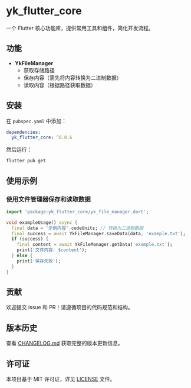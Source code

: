 

# yk_flutter_core

一个 Flutter 核心功能库，提供常用工具和组件，简化开发流程。

## 功能

- **YkFileManager**
  - 获取存储路径
  - 保存内容（需先将内容转换为二进制数据）
  - 读取内容（根据路径获取数据）

## 安装

在 `pubspec.yaml` 中添加：

```yaml
dependencies:
  yk_flutter_core: ^0.0.6
```

然后运行：

```bash
flutter pub get
```

## 使用示例

### 使用文件管理器保存和读取数据

```dart
import 'package:yk_flutter_core/yk_file_manager.dart';

void exampleUsage() async {
  final data = '示例内容'.codeUnits; // 转换为二进制数据
  final success = await YkFileManager.saveData(data, 'example.txt');
  if (success) {
    final content = await YkFileManager.getData('example.txt');
    print('文件内容: $content');
  } else {
    print('保存失败');
  }
}
```

## 贡献

欢迎提交 issue 和 PR！请遵循项目的代码规范和结构。

## 版本历史

查看 [CHANGELOG.md](CHANGELOG.md) 获取完整的版本更新信息。

## 许可证

本项目基于 MIT 许可证，详见 [LICENSE](LICENSE) 文件。